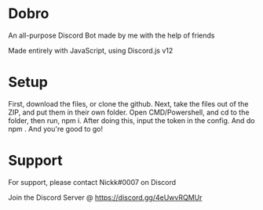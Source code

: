 # Dobro

An all-purpose Discord Bot made by me with the help of friends

Made entirely with JavaScript, using Discord.js v12

# Setup

First, download the files, or clone the github.
Next, take the files out of the ZIP, and put them in their own folder.
Open CMD/Powershell, and cd to the folder, then run, npm i.
After doing this, input the token in the config. And do npm .
And you're good to go!

# Support

For support, please contact Nickk#0007 on Discord 

Join the Discord Server @ https://discord.gg/4eUwvRQMUr

